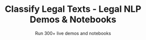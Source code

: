 ---
layout: demopagenew
title: Classify Legal Texts - Legal NLP Demos & Notebooks
seotitle: 'Legal NLP: Classify Legal Texts - John Snow Labs'
subtitle: Run 300+ live demos and notebooks
full_width: true
permalink: /legal_text_classification
key: demo
nav_key: demo
article_header:
  type: demo
license: false
mode: immersivebg
show_edit_on_github: false
show_date: false
data:
  sections:  
    - secheader: yes
      secheader:
        - subtitle: Classify Legal Texts - Live Demos & Notebooks
          activemenu: legal_text_classification
      source: yes
      source:         
        - title: Classify hundreds types of clauses (Binary - clause detected or not)
          id: legal_clauses_classification    
          image: 
              src: /assets/images/Legal_Clauses_Classification.svg
          excerpt: These models check for specific clauses in legal texts, returning them (for example, "investments", "loans", etc. ) or “other” if the clause was not found.
          actions:
          - text: Live Demo
            type: normal
            url: https://demo.johnsnowlabs.com/legal/CLASSIFY_LEGAL_CLAUSES/
          - text: Colab
            type: blue_btn
            url:  
        - title: Classify 15 types of clauses (Multilabel)  
          id: classify_texts_15_types_legal_clauses     
          image: 
              src: /assets/images/Classify_texts_into_15_types_of_legal_clauses.svg
          excerpt: Using Multilabel Document Classification, where several classes can be assigned to a text, this demo will analyse and provide the best class or classes given an input text. This demo can be used to detect relevant clauses in a legal text.
          actions:
          - text: Live Demo
            type: normal
            url: https://demo.johnsnowlabs.com/legal/LEGMULTICLF_LEDGAR/
          - text: Colab
            type: blue_btn
            url:  
        - title: Classify Law Stack Exchange Questions
          id: classify_law_stack_exchange_questions    
          image: 
              src: /assets/images/Classify_Law_Stack_Exchange_Questions.svg
          excerpt: This demo classifies a wide variety of legal issues. The model demonstrates remarkable proficiency in predicting `business`, `constitutional-law`, `contract-law`, `copyright`, `criminal-law`, `employment`, `liability`, `privacy`, `tax-law`, and `trademark`.
          actions:
          - text: Live Demo
            type: normal
            url: https://demo.johnsnowlabs.com/legal/CLASSIFICATION_LAW_EXCHANGE/
          - text: Colab
            type: blue_btn
            url: 
        - title: Classify Judgements Clauses 
          id: classify_judgements_clauses      
          image: 
              src: /assets/images/Classify_Judgements_Clauses.svg
          excerpt: These models analyze and identify if a clause is a decision, talks about a legal basis, a legitimate purpose, etc. and if an argument has been started by the ECHR, Commission/Chamber, the State, Third Parties, etc.
          actions:
          - text: Live Demo
            type: normal
            url: https://demo.johnsnowlabs.com/legal/LEG_JUDGEMENTS_CLF/
          - text: Colab
            type: blue_btn
            url: 
        - title: Classify Document into their Legal Type  
          id: classify_document_legal_type       
          image: 
              src: /assets/images/Classify_Document_into_their_Legal_Type.svg
          excerpt: This demo shows how to classify long texts / documents into a subsample of 8 different types.
          actions:
          - text: Live Demo
            type: normal
            url: https://demo.johnsnowlabs.com/legal/CLASSIFY_LEGAL_DOCUMENTS/
          - text: Colab
            type: blue_btn
            url: https://colab.research.google.com/github/JohnSnowLabs/spark-nlp-workshop/blob/master/tutorials/streamlit_notebooks/legal/CLASSIFY_LEGAL_DOCUMENTS.ipynb
        - title: Classify Swiss Judgements Documents  
          id: classify_swiss_judgements_documents       
          image: 
              src: /assets/images/Classify_Swiss_Judgements_Documents.svg
          excerpt: This demo shows how to classify Swiss Judgements documents in English, German, French, Italian into Civil Law, Insurance Law, Public Law, Social Law, Penal Law or Other.
          actions:
          - text: Live Demo
            type: normal
            url: https://demo.johnsnowlabs.com/legal/LEGCLF_SWISS_JUDGEMENTS/
          - text: Colab
            type: blue_btn
            url: 
        - title: Determine the category of a section within a subpoena
          id: determine_category_section_within_subpoena       
          image: 
              src: /assets/images/Determine_the_category_of_a_section_within_a_subpoena.svg
          excerpt: This is a multiclass classification model designed to determine the category of a section within a subpoena. A subpoena is a formal document issued by a court, grand jury, legislative body or committee, or authorized administrative agency. It commands an individual to appear at a specific time and provide testimony, either orally or in writing, regarding the matter specified in the document.
          actions:
          - text: Live Demo
            type: normal
            url: https://demo.johnsnowlabs.com/legal/CLASSIFICATION_SUBPOENA/
          - text: Colab
            type: blue_btn
            url: 
        - title: Legal Contract NLI
          id: legal_contract_nli       
          image: 
              src: /assets/images/Legal_Contract_NLI.svg
          excerpt: This is a text-to-text generation model (encode-decoder architecture) that has undergone fine-tuning on contract for Natural Language Inference on in-house curated dataset, aiming to streamline and expedite the contract review process. The objective of this task is to provide a system with a set of hypotheses, like “Some obligations of Agreement may survive termination,” along with a contract, and task it with classifying whether each hypothesis is entailed, contradicted, or not mentioned (neutral) by the contract.
          actions:
          - text: Live Demo
            type: normal
            url: https://demo.johnsnowlabs.com/legal/LEGGEN_CONTRACT_NLI/
          - text: Colab
            type: blue_btn
            url: 
---
